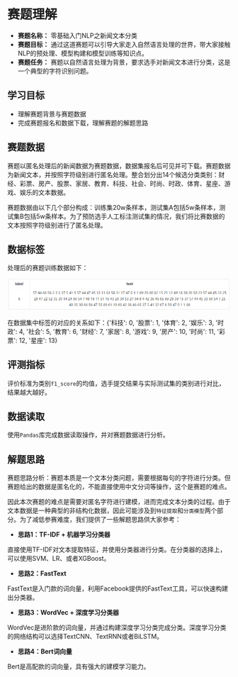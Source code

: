 # 赛题理解

- **赛题名称：** 零基础入门NLP之新闻文本分类
- **赛题目标：** 通过这道赛题可以引导大家走入自然语言处理的世界，带大家接触NLP的预处理、模型构建和模型训练等知识点。
- **赛题任务：** 赛题以自然语言处理为背景，要求选手对新闻文本进行分类，这是一个典型的字符识别问题。

## 学习目标

- 理解赛题背景与赛题数据
- 完成赛题报名和数据下载，理解赛题的解题思路

## 赛题数据

赛题以匿名处理后的新闻数据为赛题数据，数据集报名后可见并可下载。赛题数据为新闻文本，并按照字符级别进行匿名处理。整合划分出14个候选分类类别：财经、彩票、房产、股票、家居、教育、科技、社会、时尚、时政、体育、星座、游戏、娱乐的文本数据。

赛题数据由以下几个部分构成：训练集20w条样本，测试集A包括5w条样本，测试集B包括5w条样本。为了预防选手人工标注测试集的情况，我们将比赛数据的文本按照字符级别进行了匿名处理。

## 数据标签

处理后的赛题训练数据如下：

![训练数据](Images/数据.png)

在数据集中标签的对应的关系如下：{'科技': 0, '股票': 1, '体育': 2, '娱乐': 3, '时政': 4, '社会': 5, '教育': 6, '财经': 7, '家居': 8, '游戏': 9, '房产': 10, '时尚': 11, '彩票': 12, '星座': 13}

## 评测指标

评价标准为类别`f1_score`的均值，选手提交结果与实际测试集的类别进行对比，结果越大越好。

## 数据读取

使用`Pandas`库完成数据读取操作，并对赛题数据进行分析。

## 解题思路

赛题思路分析：赛题本质是一个文本分类问题，需要根据每句的字符进行分类。但赛题给出的数据是匿名化的，不能直接使用中文分词等操作，这个是赛题的难点。

因此本次赛题的难点是需要对匿名字符进行建模，进而完成文本分类的过程。由于文本数据是一种典型的非结构化数据，因此可能涉及到`特征提取`和`分类模型`两个部分。为了减低参赛难度，我们提供了一些解题思路供大家参考：

- **思路1：TF-IDF + 机器学习分类器**

直接使用TF-IDF对文本提取特征，并使用分类器进行分类。在分类器的选择上，可以使用SVM、LR、或者XGBoost。

- **思路2：FastText**

FastText是入门款的词向量，利用Facebook提供的FastText工具，可以快速构建出分类器。

- **思路3：WordVec + 深度学习分类器**

WordVec是进阶款的词向量，并通过构建深度学习分类完成分类。深度学习分类的网络结构可以选择TextCNN、TextRNN或者BiLSTM。

- **思路4：Bert词向量**

Bert是高配款的词向量，具有强大的建模学习能力。
